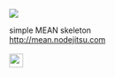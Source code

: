 
<img src='http://i.imgur.com/M1t76Kw.jpg'/><br />

simple MEAN skeleton<br />
<a href='http://mean.nodejitsu.com/'>http://mean.nodejitsu.com</a><br /><br />
<a href='https://www.npmjs.org/package/meanit'><img src='https://www.npmjs.org/static/img/npm.png' height='25px' /></a>

